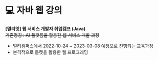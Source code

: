 # **:computer: 자바 웹 강의**  

**[멀티잇] 웹 서비스 개발자 취업캠프 (Java)**  
~~기존명칭 : AI 플랫폼을 활용한 웹 서비스 개발 과정~~  
- 멀티캠퍼스에서 2022-10-24 ~ 2023-03-08 예정으로 진행되는 교육과정
- 본격적으로 톰캣을 활용한 웹 프로그래밍